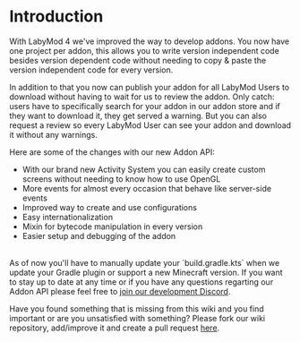 # Introduction

With LabyMod 4 we've improved the way to develop addons. You now have one project per addon, this allows you to write version independent code besides version dependent code without needing to copy & paste the version independent code for every version.

In addition to that you now can publish your addon for all LabyMod Users to download without having to wait for us to review the addon. Only catch: users have to specifically search for your addon in our addon store and if they want to download it, they get served a warning. But you can also request a review so every LabyMod User can see your addon and download it without any warnings.

Here are some of the changes with our new Addon API:

* With our brand new Activity System you can easily create custom screens without needing to know how to use OpenGL
* More events for almost every occasion that behave like server-side events
* Improved way to create and use configurations
* Easy internationalization
* Mixin for bytecode manipulation in every version
* Easier setup and debugging of the addon

<br>
As of now you'll have to manually update your `build.gradle.kts` when we update your Gradle plugin or support a new Minecraft version. If you want to stay up to date at any time or if you have any questions regarting our Addon API please feel free to 
<a href="https://labymod.net/dc/dev" target="_blank">join our development Discord</a>.

Have you found something that is missing from this wiki and you find important or are you unsatisfied with something? Please fork our wiki repository, add/improve it and create a pull request 
<a href="https://github.com/LabyMod/labymod4-api-wiki" target="_blank">here</a>.